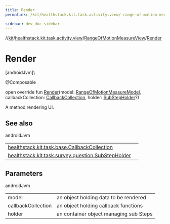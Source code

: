 ```yaml
---
title: Render
permalink: /kit/healthstack.kit.task.activity.view/-range-of-motion-measure-view/-render.html

sidebar: dev_doc_sidebar
---
```

//[kit](../../../index.html)/[healthstack.kit.task.activity.view](../index.html)/[RangeOfMotionMeasureView](index.html)/[Render](-render.html)



# Render



[androidJvm]\




@Composable



open override fun [Render](-render.html)(model: [RangeOfMotionMeasureModel](../../healthstack.kit.task.activity.model/-range-of-motion-measure-model/index.html), callbackCollection: [CallbackCollection](../../healthstack.kit.task.base/-callback-collection/index.html), holder: [SubStepHolder](../../healthstack.kit.task.survey.question/-sub-step-holder/index.html)?)



A method rendering UI.



## See also


androidJvm

| | |
|---|---|
| [healthstack.kit.task.base.CallbackCollection](../../healthstack.kit.task.base/-callback-collection/index.html) |  |
| [healthstack.kit.task.survey.question.SubStepHolder](../../healthstack.kit.task.survey.question/-sub-step-holder/index.html) |  |



## Parameters


androidJvm

| | |
|---|---|
| model | an object holding data to be rendered |
| callbackCollection | an object holding callback functions |
| holder | an container object managing sub Steps |




